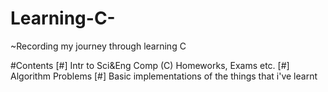 # Learning-C-

~Recording my journey through learning C

#Contents 
[#] Intr to Sci&Eng Comp (C) Homeworks, Exams etc.
[#] Algorithm Problems 
[#] Basic implementations of the things that i've learnt
